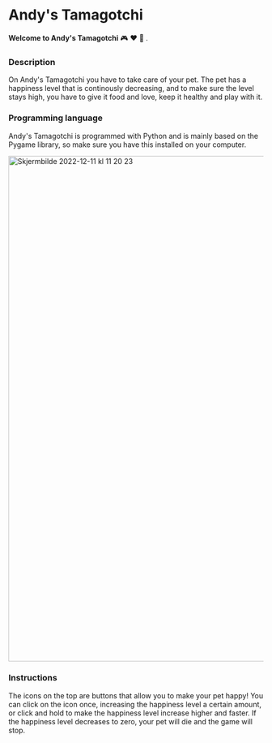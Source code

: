 # Andy's Tamagotchi
**Welcome to Andy's Tamagotchi** :video_game: :hearts: :dog: . 

### Description
On Andy's Tamagotchi you have to take care of your pet. The pet has a happiness level that is continously decreasing, and to make sure the level stays high, you have to give it food and love, keep it healthy and play with it. 

### Programming language
Andy's Tamagotchi is programmed with Python and is mainly based on the Pygame library, so make sure you have this installed on your computer.


<img width="996" alt="Skjermbilde 2022-12-11 kl  11 20 23" src="https://user-images.githubusercontent.com/74141772/206883499-2d674555-fb1e-49f1-a4b8-9be3d00b7545.png">

### Instructions
The icons on the top are buttons that allow you to make your pet happy! You can click on the icon once, increasing the happiness level a certain amount, or click and hold to make the happiness level increase higher and faster.
If the happiness level decreases to zero, your pet will die and the game will stop. 
